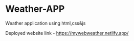# Weather-APP
Weather application using html,css&amp;js

Deployed website link - https://mywebweather.netlify.app/
